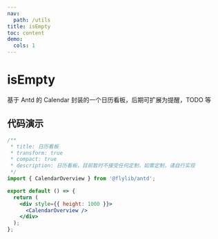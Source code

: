 ```yaml
---
nav:
  path: /utils
title: isEmpty
toc: content
demo:
  cols: 1
---
```


# isEmpty

基于 Antd 的 Calendar 封装的一个日历看板，后期可扩展为提醒，TODO 等

## 代码演示

```jsx
/**
 * title: 日历看板
 * transform: true
 * compact: true
 * description: 日历看板，目前暂时不接受任何定制，如需定制，请自行实现
 */
import { CalendarOverview } from '@flylib/antd';

export default () => {
  return (
    <div style={{ height: 1000 }}>
      <CalendarOverview />
    </div>
  );
};
```
